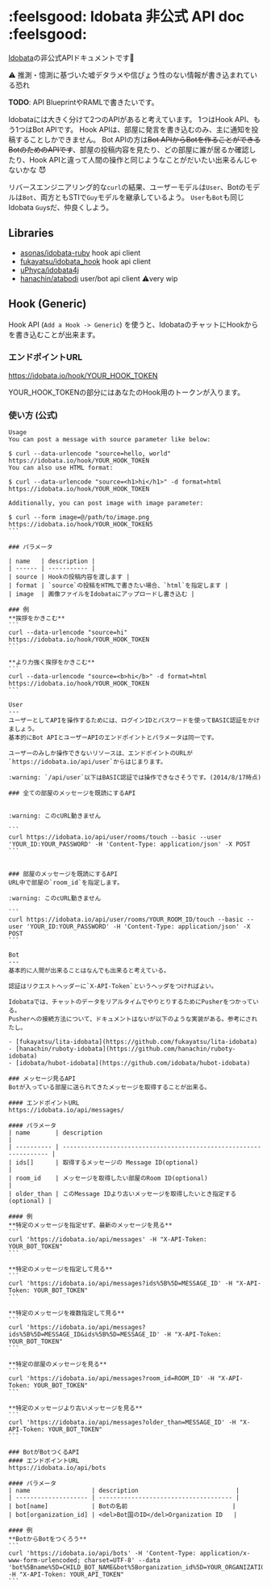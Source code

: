 :feelsgood: Idobata 非公式 API doc :feelsgood:
===============

[Idobata](https://idobata.io/)の非公式APIドキュメントです:metal:

:warning: 推測・憶測に基づいた嘘デタラメや信ぴょう性のない情報が書き込まれている恐れ

**TODO**: API BlueprintやRAMLで書きたいです。

Idobataには大きく分けて2つのAPIがあると考えています。
1つはHook API、もう1つはBot APIです。
Hook APIは、部屋に発言を書き込むのみ、主に通知を投稿することしかできません。
Bot APIの方は~~Bot APIからBotを作ることができるBotのためのAPIです~~、部屋の投稿内容を見たり、どの部屋に誰が居るか確認したり、Hook APIと違って人間の操作と同じようなことがだいたい出来るんじゃないかな :smiling_imp:

リバースエンジニアリング的な`curl`の結果、ユーザーモデルは`User`、Botのモデルは`Bot`、両方ともSTIで`Guy`モデルを継承しているよう。
`User`も`Bot`も同じIdobata `Guy`sだ、仲良くしよう。

Libraries
---
- [asonas/idobata-ruby](https://github.com/asonas/idobata-ruby) hook api client
- [fukayatsu/idobata_hook](https://github.com/fukayatsu/idobata_hook) hook api client
- [uPhyca/idobata4j](https://github.com/uPhyca/idobata4j)
- [hanachin/atabodi](https://github.com/hanachin/atabodi) user/bot api client :warning:very wip

Hook (Generic)
----
Hook API (`Add a Hook -> Generic`) を使うと、IdobataのチャットにHookからを書き込むことが出来ます。

### エンドポイントURL
https://idobata.io/hook/YOUR_HOOK_TOKEN

YOUR_HOOK_TOKENの部分にはあなたのHook用のトークンが入ります。

### 使い方 (公式)

````
Usage
You can post a message with source parameter like below:

$ curl --data-urlencode "source=hello, world" https://idobata.io/hook/YOUR_HOOK_TOKEN
You can also use HTML format:

$ curl --data-urlencode "source=<h1>hi</h1>" -d format=html https://idobata.io/hook/YOUR_HOOK_TOKEN

Additionally, you can post image with image parameter:

$ curl --form image=@/path/to/image.png https://idobata.io/hook/YOUR_HOOK_TOKEN5
```

### パラメータ

| name   | description |
| ------ | ----------- |
| source | Hookの投稿内容を渡します |
| format | `source`の投稿をHTMLで書きたい場合、`html`を指定します |
| image  | 画像ファイルをIdobataにアップロードし書き込む |

### 例
**挨拶をかきこむ**
```
curl --data-urlencode "source=hi" https://idobata.io/hook/YOUR_HOOK_TOKEN
```

**より力強く挨拶をかきこむ**
```
curl --data-urlencode "source=<b>hi</b>" -d format=html https://idobata.io/hook/YOUR_HOOK_TOKEN
```

User
---
ユーザーとしてAPIを操作するためには、ログインIDとパスワードを使ってBASIC認証をかけましょう。
基本的にBot APIとユーザーAPIのエンドポイントとパラメータは同一です。

ユーザーのみしか操作できないリソースは、エンドポイントのURLが
`https://idobata.io/api/user`からはじまります。

:warning: `/api/user`以下はBASIC認証では操作できなさそうです。(2014/8/17時点)

### 全ての部屋のメッセージを既読にするAPI


:warning: このcURL動きません

```
curl https://idobata.io/api/user/rooms/touch --basic --user 'YOUR_ID:YOUR_PASSWORD' -H 'Content-Type: application/json' -X POST
```


### 部屋のメッセージを既読にするAPI
URL中で部屋の`room_id`を指定します。

:warning: このcURL動きません

```
curl https://idobata.io/api/user/rooms/YOUR_ROOM_ID/touch --basic --user 'YOUR_ID:YOUR_PASSWORD' -H 'Content-Type: application/json' -X POST
```

Bot
---
基本的に人間が出来ることはなんでも出来ると考えている。

認証はリクエストヘッダーに`X-API-Token`というヘッダをつければよい。

Idobataでは、チャットのデータをリアルタイムでやりとりするためにPusherをつかっている。
Pusherへの接続方法について、ドキュメントはないが以下のような実装がある。参考にされたし。

- [fukayatsu/lita-idobata](https://github.com/fukayatsu/lita-idobata)
- [hanachin/ruboty-idobata](https://github.com/hanachin/ruboty-idobata)
- [idobata/hubot-idobata](https://github.com/idobata/hubot-idobata)

### メッセージ見るAPI
Botが入っている部屋に送られてきたメッセージを取得することが出来る。

#### エンドポイントURL
https://idobata.io/api/messages/

#### パラメータ
| name       | description                                                        |
| ---------- | ------------------------------------------------------------------ |
| ids[]      | 取得するメッセージの Message ID(optional)                          |
| room_id    | メッセージを取得したい部屋のRoom ID(optional)                      |
| older_than | このMessage IDより古いメッセージを取得したいとき指定する(optional) |

#### 例
**特定のメッセージを指定せず、最新のメッセージを見る**
```
curl 'https://idobata.io/api/messages' -H "X-API-Token: YOUR_BOT_TOKEN"
```

**特定のメッセージを指定して見る**
```
curl 'https://idobata.io/api/messages?ids%5B%5D=MESSAGE_ID' -H "X-API-Token: YOUR_BOT_TOKEN"
```

**特定のメッセージを複数指定して見る**
```
curl 'https://idobata.io/api/messages?ids%5B%5D=MESSAGE_ID&ids%5B%5D=MESSAGE_ID' -H "X-API-Token: YOUR_BOT_TOKEN"
```

**特定の部屋のメッセージを見る**
```
curl 'https://idobata.io/api/messages?room_id=ROOM_ID' -H "X-API-Token: YOUR_BOT_TOKEN"
```

**特定のメッセージより古いメッセージを見る**
```
curl 'https://idobata.io/api/messages?older_than=MESSAGE_ID' -H "X-API-Token: YOUR_BOT_TOKEN"
```

### BotがBotつくるAPI
#### エンドポイントURL
https://idobata.io/api/bots

#### パラメータ
| name                 | description                           |
| -------------------- | ------------------------------------- |
| bot[name]            | Botの名前                             |
| bot[organization_id] | <del>Bot国のID</del>Organization ID   |

#### 例
**BotからBotをつくろう**
```
curl 'https://idobata.io/api/bots' -H 'Content-Type: application/x-www-form-urlencoded; charset=UTF-8' --data 'bot%5Bname%5D=CHILD_BOT_NAME&bot%5Borganization_id%5D=YOUR_ORGANIZATION_ID' -H "X-API-Token: YOUR_API_TOKEN"
```
